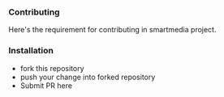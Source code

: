 ### Contributing
Here's the requirement for contributing in smartmedia project.

### Installation
* fork this repository
* push your change into forked repository
* Submit PR here
